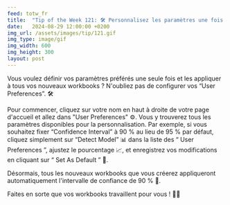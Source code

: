 ```yaml
---
feed: totw_fr
title:  "Tip of the Week 121: 🛠️ Personnalisez les paramètres une fois pour tous vos workbooks 🌟📊"
date:   2024-08-29 12:00:00 +0200
img_url: /assets/images/tip/121.gif
img_type: image/gif
img_width: 600
img_height: 300
layout: post
---
```


Vous voulez définir vos paramètres préférés une seule fois et les appliquer à tous vos nouveaux workbooks ? N'oubliez pas de configurer vos “User Preferences”. 🛠️  

Pour commencer, cliquez sur votre nom en haut à droite de votre page d'accueil et allez dans "User Preferences" ⚙️. Vous y trouverez tous les paramètres disponibles pour la personnalisation. Par exemple, si vous souhaitez fixer “Confidence Interval” à 90 % au lieu de 95 % par défaut, cliquez simplement sur “Detect Model” 📊 dans la liste des “ User Preferences ”, ajustez le pourcentage 📈, et enregistrez vos modifications en cliquant sur “ Set As Default ” 💾.  

Désormais, tous les nouveaux workbooks que vous créerez appliqueront automatiquement l'intervalle de confiance de 90 % 🔄.  

Faites en sorte que vos workbooks travaillent pour vous ! 📝✨  
